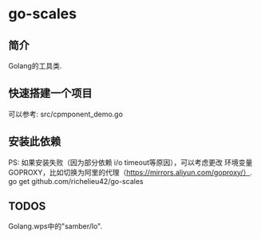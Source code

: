# go-scales

## 简介 
Golang的工具类.

## 快速搭建一个项目
可以参考: src/cpmponent_demo.go

## 安装此依赖
PS: 如果安装失败（因为部分依赖 i/o timeout等原因），可以考虑更改 环境变量GOPROXY，比如切换为阿里的代理（https://mirrors.aliyun.com/goproxy/）.
go get github.com/richelieu42/go-scales

## TODOS
Golang.wps中的"samber/lo".
